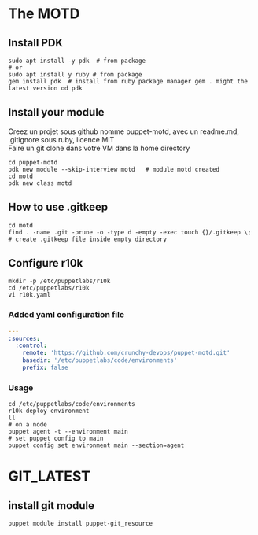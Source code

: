 # The MOTD

## Install PDK
```shell
sudo apt install -y pdk  # from package
# or 
sudo apt install y ruby # from package
gem install pdk  # install from ruby package manager gem . might the latest version od pdk
```
## Install your module
Creez un projet sous github nomme puppet-motd, avec un readme.md, .gitignore sous ruby, licence MIT  
Faire un git clone dans votre VM dans la home directory
```shell
cd puppet-motd
pdk new module --skip-interview motd   # module motd created
cd motd
pdk new class motd 
```

## How to use .gitkeep
```shell
cd motd 
find . -name .git -prune -o -type d -empty -exec touch {}/.gitkeep \; # create .gitkeep file inside empty directory
```

## Configure r10k
```
mkdir -p /etc/puppetlabs/r10k 
cd /etc/puppetlabs/r10k
vi r10k.yaml
```

### Added yaml configuration file
```yaml
---
:sources:
  :control:
    remote: 'https://github.com/crunchy-devops/puppet-motd.git'
    basedir: '/etc/puppetlabs/code/environments'
    prefix: false
```

###  Usage
```shell
cd /etc/puppetlabs/code/environments
r10k deploy environment
ll
# on a node
puppet agent -t --environment main
# set puppet config to main
puppet config set environment main --section=agent
```

# GIT_LATEST
## install git module 
```shell
puppet module install puppet-git_resource
